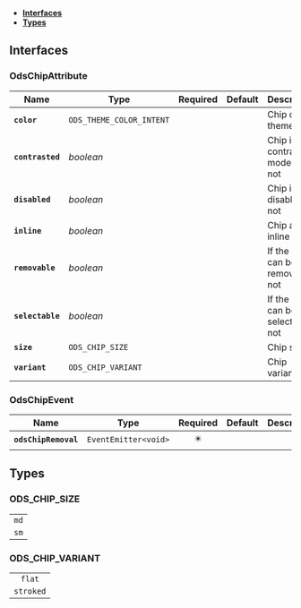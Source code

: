 * [**Interfaces**](#interfaces)
* [**Types**](#types)

## Interfaces

### OdsChipAttribute
|Name | Type | Required | Default | Description|
|---|---|:---:|---|---|
|**`color`** | `ODS_THEME_COLOR_INTENT` |  |  | Chip color theme|
|**`contrasted`** | _boolean_ |  |  | Chip is in contrasterd mode or not|
|**`disabled`** | _boolean_ |  |  | Chip is disabled or not|
|**`inline`** | _boolean_ |  |  | Chip as inline|
|**`removable`** | _boolean_ |  |  | If the chip can be removed or not|
|**`selectable`** | _boolean_ |  |  | If the chip can be selected or not|
|**`size`** | `ODS_CHIP_SIZE` |  |  | Chip size|
|**`variant`** | `ODS_CHIP_VARIANT` |  |  | Chip variant|

### OdsChipEvent
|Name | Type | Required | Default | Description|
|---|---|:---:|---|---|
|**`odsChipRemoval`** | `EventEmitter<void>` | ✴️ |  | |

## Types

### ODS_CHIP_SIZE
|  |
|:---:|
| `md` |
| `sm` |

### ODS_CHIP_VARIANT
|  |
|:---:|
| `flat` |
| `stroked` |